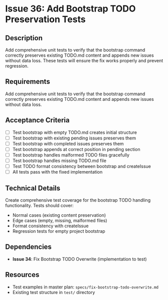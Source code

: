 # Issue 36: Add Bootstrap TODO Preservation Tests

## Description
Add comprehensive unit tests to verify that the bootstrap command correctly preserves existing TODO.md content and appends new issues without data loss. These tests will ensure the fix works properly and prevent regression.

## Requirements
Add comprehensive unit tests to verify that the bootstrap command correctly preserves existing TODO.md content and appends new issues without data loss.

## Acceptance Criteria
- [ ] Test bootstrap with empty TODO.md creates initial structure
- [ ] Test bootstrap with existing pending issues preserves them
- [ ] Test bootstrap with completed issues preserves them
- [ ] Test bootstrap appends at correct position in pending section
- [ ] Test bootstrap handles malformed TODO files gracefully
- [ ] Test bootstrap handles missing TODO.md file
- [ ] Test TODO format consistency between bootstrap and createIssue
- [ ] All tests pass with the fixed implementation

## Technical Details
Create comprehensive test coverage for the bootstrap TODO handling functionality. Tests should cover:
- Normal cases (existing content preservation)
- Edge cases (empty, missing, malformed files)
- Format consistency with createIssue
- Regression tests for empty project bootstrap

## Dependencies
- **Issue 34**: Fix Bootstrap TODO Overwrite (implementation to test)

## Resources
- Test examples in master plan: `specs/fix-bootstrap-todo-overwrite.md`
- Existing test structure in `test/` directory
